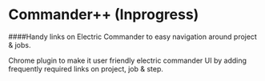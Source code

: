 Commander++ (Inprogress)
==

####Handy links on Electric Commander to easy navigation around project & jobs.

Chrome plugin to make it user friendly electric commander UI by adding frequently required links on project, job & step.
